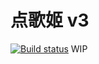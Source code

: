 # 点歌姬 v3
[![Build status](https://ci.appveyor.com/api/projects/status/qoeiei1vffhg838h/branch/master?svg=true)](https://ci.appveyor.com/project/perichr/dgjv3/branch/master)
WIP

